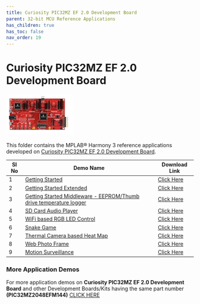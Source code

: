 ```yaml
---
title: Curiosity PIC32MZ EF 2.0 Development Board
parent: 32-bit MCU Reference Applications
has_children: true
has_toc: false
nav_order: 19
---
```

# Curiosity PIC32MZ EF 2.0 Development Board
<h4 align="left"> <img src = "image.jpg"> </h4>


This folder contains the MPLAB® Harmony 3 reference applications developed on [Curiosity PIC32MZ EF 2.0 Development Board](https://www.microchip.com/Developmenttools/ProductDetails/DM320209).

|SI No| Demo Name | Download Link |
| --- | --- | -- |
| 1 | [Getting Started](./pic32mzef_getting_started/readme.md) | [Click Here](https://github.com/Microchip-MPLAB-Harmony/reference_apps/releases/latest/download/pic32mzef_getting_started.zip) |
| 2 | [Getting Started Extended](./getting_started_ext/readme.md) | [Click Here](https://github.com/Microchip-MPLAB-Harmony/reference_apps/releases/latest/download/getting_started_ext.zip) |
| 3 | [Getting Started Middleware - EEPROM/Thumb drive temperature logger](./getting_started_middleware/readme.md) | [Click Here](https://github.com/Microchip-MPLAB-Harmony/reference_apps/releases/latest/download/getting_started_middleware.zip) |
| 4 | [SD Card Audio Player](./sdcard_player/readme.md) | [Click Here](https://github.com/Microchip-MPLAB-Harmony/reference_apps/releases/latest/download/sdcard_player.zip) |
| 5 | [WiFi based RGB LED Control](./wifi_rgb_easy_configuration/readme.md) | [Click Here](https://github.com/Microchip-MPLAB-Harmony/reference_apps/releases/latest/download/wifi_rgb_easy_configuration.zip) |
| 6 | [Snake Game](./snake_game/readme.md) | [Click Here](https://github.com/Microchip-MPLAB-Harmony/reference_apps/releases/latest/download/snake_game.zip) |
| 7 | [Thermal Camera based Heat Map](./pic32mzef_thermal_camera_heat_map/readme.md) | [Click Here](https://github.com/Microchip-MPLAB-Harmony/reference_apps/releases/latest/download/pic32mzef_thermal_camera_heat_map.zip) |
| 8 | [Web Photo Frame](./pic32mzef_web_photo_frame/readme.md) | [Click Here](https://github.com/Microchip-MPLAB-Harmony/reference_apps/releases/latest/download/pic32mzef_web_photo_frame.zip) |
| 9 | [Motion Surveillance](./pic32mzef_motion_surveillance/readme.md) | [Click Here](https://github.com/Microchip-MPLAB-Harmony/reference_apps/releases/latest/download/) |

### More Application Demos

For more application demos on **Curiosity PIC32MZ EF 2.0 Development Board** and other Development Boards/Kits having the same part number **(PIC32MZ2048EFM144)** <a href="https://mplab-discover.microchip.com/v1/itemtype/com.microchip.ide.project?s0=PIC32MZ2048EFM144" target="_blank"> CLICK HERE </a>
